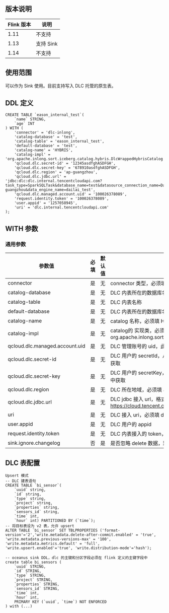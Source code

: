 ## 版本说明
| Flink 版本 | 说明      |
| ---------- | --------- |
| 1.11       | 不支持    |
| 1.13       | 支持 Sink |
| 1.14       | 不支持    |


## 使用范围
可以作为 Sink 使用。目前支持写入 DLC 托管的原生表。

## DDL 定义
```
CREATE TABLE `eason_internal_test`(
    `name` STRING,
    `age` INT
) WITH (
    'connector' = 'dlc-inlong',
    'catalog-database' = 'test',
    'catalog-table' = 'eason_internal_test',
    'default-database' = 'test',
    'catalog-name' = 'HYBRIS',
    'catalog-impl' = 'org.apache.inlong.sort.iceberg.catalog.hybris.DlcWrappedHybrisCatalog',
    'qcloud.dlc.secret-id' = '12345asdfghASDFGH',
    'qcloud.dlc.secret-key' = '678910asdfghASDFGH',
    'qcloud.dlc.region' = 'ap-guangzhou',
    'qcloud.dlc.jdbc.url' = 'jdbc:dlc:dlc.internal.tencentcloudapi.com?task_type=SparkSQLTask&database_name=test&datasource_connection_name=DataLakeCatalog&region=ap-guangzhou&data_engine_name=dailai_test',
    'qcloud.dlc.managed.account.uid' = '100026378089',
    'request.identity.token' = '100026378089',
    'user.appid' = '1257058945',
    'uri' = 'dlc.internal.tencentcloudapi.com'
);
```

## WITH 参数
### 通用参数

| 参数值                         | 必填 | 默认值 | 描述                                                         |
| ------------------------------ | ---- | ------ | ------------------------------------------------------------ |
| connector                      | 是   | 无     | connector 类型，必须填 dlc-inlong                            |
| catalog-database               | 是   | 无     | DLC 内表所在的数据库名称                                     |
| catalog-table                  | 是   | 无     | DLC 内表名称                                                 |
| default-database               | 是   | 无     | DLC 内表所在的数据库名称                                     |
| catalog-name                   | 是   | 无     | catalog 名称，必须填 HYBRIS                                  |
| catalog-impl                   | 是   | 无     | catalog的 实现类，必须填  org.apache.inlong.sort.iceberg.catalog.hybris.DlcWrappedHybrisCatalog |
| qcloud.dlc.managed.account.uid | 是   | 无     | DLC 管理账号的 uid，此处固定填写 100026378089                |
| qcloud.dlc.secret-id           | 是   | 无     | DLC 用户的 secretId，从 https://console.cloud.tencent.com/cam/capi 中获取 |
| qcloud.dlc.secret-key          | 是   | 无     | DLC 用户的 secretKey，从 https://console.cloud.tencent.com/cam/capi 中获取 |
| qcloud.dlc.region              | 是   | 无     | DLC 所在地域，必须填 ap-地域 格式                            |
| qcloud.dlc.jdbc.url            | 是   | 无     | DLC jdbc 接入 url，格式见 https://cloud.tencent.com/document/product/1342/61547 |
| uri                            | 是   | 无     | DLC 接入 uri，必须填 dlc.internal.tencentcloudapi.com        |
| user.appid                     | 是   | 无     | DLC 用户的 appid                                             |
| request.identity.token         | 是   | 无     | DLC 内表接入的 token，此处固定填写 100026378089              |
| sink.ignore.changelog          | 否   | 是     | 是否忽略 delete 数据，默认为 false，设为 true 则进入 append mode |


## DLC 表配置
```
Upsert 模式
-- DLC 建表语句
CREATE TABLE `bi_sensor`(
    `uuid` string,
    `id` string,
    `type` string,
    `project` string,
    `properties` string,
    `sensors_id` string,
    `time` int,
    `hour` int) PARTITIONED BY (`time`);
-- 将目标表设为 v2 表，允许 upsert
ALTER TABLE `bi_sensor` SET TBLPROPERTIES ('format-version'='2','write.metadata.delete-after-commit.enabled' = 'true', 'write.metadata.previous-versions-max' = '100', 'write.metadata.metrics.default' = 'full', 'write.upsert.enabled'='true', 'write.distribution-mode'='hash');

-- oceanus sink DDL，dlc 的主键和分区字段必须在 flink 定义的主键字段中
create table bi_sensors (
    `uuid` STRING,
    `id` STRING,
    `type` STRING,
    `project` STRING,
    `properties` STRING,
    `sensors_id` STRING,
    `time` int,
    `hour` int,
    PRIMARY KEY (`uuid`, `time`) NOT ENFORCED
) with (...)
```
